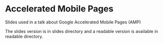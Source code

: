 # Accelerated Mobile Pages
Slides used in a talk about Google Accelerated Mobile Pages (AMP)

The slides version is in slides directory and a readable version is available in readable directory.
